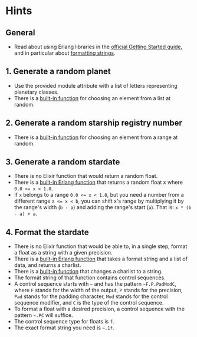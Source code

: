 # Hints

## General

- Read about using Erlang libraries in the [official Getting Started guide][getting-started-erlang-libraries], and in particular about [formatting strings][getting-started-formatted-text-output].

## 1. Generate a random planet

- Use the provided module attribute with a list of letters representing planetary classes.
- There is a [built-in function][enum-random] for choosing an element from a list at random.

## 2. Generate a random starship registry number

- There is a [built-in function][enum-random] for choosing an element from a range at random.

## 3. Generate a random stardate

- There is no Elixir function that would return a random float.
- There is a [built-in Erlang function][erl-rand-uniform] that returns a random float x where `0.0 <= x < 1.0`.
- If `x` belongs to a range `0.0 <= x < 1.0`, but you need a number from a different range `a <= x < b`, you can shift x's range by multiplying it by the range's width (`b - a`) and adding the range's start (`a`). That is: `x * (b - a) + a`.

## 4. Format the stardate

- There is no Elixir function that would be able to, in a single step, format a float as a string with a given precision.
- There is a [built-in Erlang function][erl-io-lib-format] that takes a format string and a list of data, and returns a charlist.
- There is a [built-in function][to-string] that changes a charlist to a string.
- The format string of that function contains control sequences.
- A control sequence starts with `~` and has the pattern `~F.P.PadModC`, where `F` stands for the width of the output, `P` stands for the precision, `Pad` stands for the padding character, `Mod` stands for the control sequence modifier, and `C` is the type of the control sequence.
- To format a float with a desired precision, a control sequence with the pattern `~.PC` will suffice.
- The control sequence type for floats is `f`.
- The exact format string you need is `~.1f`.

[getting-started-erlang-libraries]: https://hexdocs.pm/elixir/erlang-libraries.html
[getting-started-formatted-text-output]: https://hexdocs.pm/elixir/erlang-libraries.html#formatted-text-output
[enum-random]: https://hexdocs.pm/elixir/Enum.html#random/1
[erl-rand-uniform]: https://www.erlang.org/doc/man/rand.html#uniform-0
[erl-io-lib-format]: https://www.erlang.org/doc/man/io_lib.html#format-2
[to-string]: https://hexdocs.pm/elixir/Kernel.html#to_string/1
